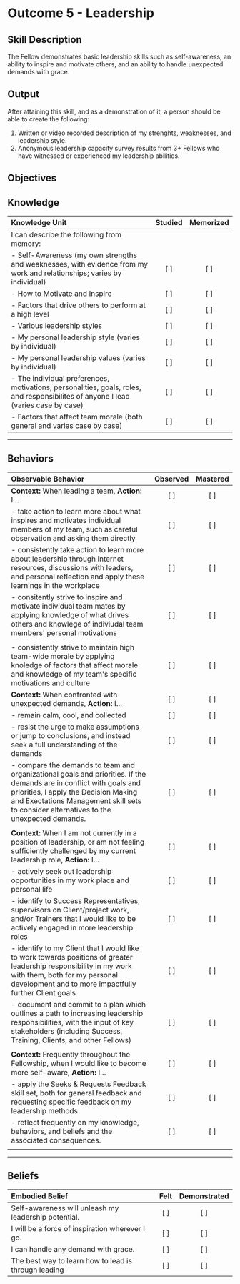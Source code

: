 # Outcome 5 - Leadership

**Skill Description**
----------
The Fellow demonstrates basic leadership skills such as self-awareness, an ability to inspire and motivate others, and an ability to handle unexpected demands with grace.

**Output**
----------
After attaining this skill, and as a demonstration of it, a person should be able to create the following:

1. Written or video recorded description of my strenghts, weaknesses, and leadership style.
2. Anonymous leadership capacity survey results from 3+ Fellows who have witnessed or experienced my leadership abilities.


**Objectives**
----------
## **Knowledge**


| Knowledge Unit   |      Studied      | Memorized |
|:-------------|:------------------:|:--------:|
| I can describe the following from memory: | | |
| - Self-Awareness (my own strengths and weaknesses, with evidence from my work and relationships; varies by individual) | [ ] | [ ] |
| - How to Motivate and Inspire | [ ] | [ ] |
| - Factors that drive others to perform at a high level | [ ] | [ ] |
| - Various leadership styles | [ ] | [ ] |
| - My personal leadership style (varies by individual) | [ ] | [ ] |
| - My personal leadership values (varies by individual) | [ ] | [ ] |
| - The individual preferences, motivations, personalities, goals, roles, and responsibilites of anyone I lead (varies case by case) | [ ] | [ ] |
| - Factors that affect team morale (both general and varies case by case) | [ ] | [ ] |

----------


## **Behaviors**

| Observable Behavior   |      Observed      | Mastered |
|:-------------|:------------------:|:--------:|
| **Context:** When leading a team, **Action:** I... | [ ] | [ ] |
| - take action to learn more about what inspires and motivates individual members of my team, such as careful observation and asking them directly | [ ] | [ ] |
| - consistently take action to learn more about leadership through internet resources, discussions with leaders, and personal reflection and apply these learnings in the workplace | [ ] | [ ] |
| - consitently strive to inspire and motivate individual team mates by applying knowledge of what drives others and knowlege of indiviudal team members' personal motivations | [ ] | [ ] |
| | | |
| - consistently strive to maintain high team-wide morale by applying knoledge of factors that affect morale and knowledge of my team's specific motivations and culture | [ ] | [ ] |
| **Context:** When confronted with unexpected demands, **Action:** I... | [ ] | [ ] |
| - remain calm, cool, and collected | [ ] | [ ] |
| - resist the urge to make assumptions or jump to conclusions, and instead seek a full understanding of the demands | [ ] | [ ] |
| - compare the demands to team and organizational goals and priorities. If the demands are in conflict with goals and priorities, I apply the Decision Making and Exectations Management skill sets to consider alternatives to the unexpected demands. | [ ] | [ ] |
| | | |
| **Context:** When I am not currently in a position of leadership, or am not feeling sufficiently challenged by my current leadership role, **Action:** I... | [ ] | [ ] |
| - actively seek out leadership opportunities in my work place and personal life | [ ] | [ ] |
| - identify to Success Representatives, supervisors on Client/project work, and/or Trainers that I would like to be actively engaged in more leadership roles | [ ] | [ ] |
| - identify to my Client that I would like to work towards positions of greater leadership responsibility in my work with them, both for my personal development and to more impactfully further Client goals | [ ] | [ ] |
| - document and commit to a plan which outlines a path to increasing leadership responsibilities, with the input of key stakeholders (including Success, Training, Clients, and other Fellows) | [ ] | [ ] |
| | | |
| **Context:** Frequently throughout the Fellowship, when I would like to become more self-aware, **Action:** I... | [ ] | [ ] |
| - apply the Seeks & Requests Feedback skill set, both for general feedback and requesting specific feedback on my leadership methods | [ ] | [ ] |
| - reflect frequently on my knowledge, behaviors, and beliefs and the associated consequences. | [ ] | [ ] |
| | | |


----------


## **Beliefs**


| Embodied Belief   |      Felt      | Demonstrated |
|:-------------|:------------------:|:--------:|
| Self-awareness will unleash my leadership potential. | [ ] | [ ]  |
| I will be a force of inspiration wherever I go. | [ ] | [ ]  |
| I can handle any demand with grace. | [ ] | [ ] |
| The best way to learn how to lead is through leading | [ ] | [ ] |

